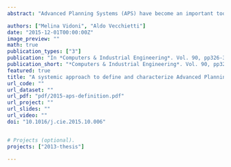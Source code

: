 ```yaml
---
abstract: "Advanced Planning Systems (APS) have become an important tool for manufacturing and production companies that require a specific system to optimize production, logistic, material and human resources, etc. with the goal of improving the economy of the companies and offer a good customer service. An APS must be integrated to the Enterprise’s System (such as an ERP), but this task usually lacks of a specific methodology to be performed and is generally made ad-hoc. With the ultimate objective to provide an approach to facilitate this integration, this work presents a characterization of the APS from a systemic point of view, using standardized Software Engineering concepts. The idea is to provide a definition and characterization of Advanced Planning Systems, by establishing the main goals of this type of system, and considering Functional Requirements, Quality Attributes and a reference model for the architecture. The selected choices are established on the base of several international standards from the Software Engineering area, such as the SEBoK (System Engineering Body of Knowledge) and the SQuaRE (Software product Quality Requirements and Evaluation) model, among others, and aim to serve as a base line for the general concept of APS."

authors: ["Melina Vidoni", "Aldo Vecchietti"]
date: "2015-12-01T00:00:00Z"
image_preview: ""
math: true
publication_types: ["3"]
publication: "In *Computers & Industrial Engineering*. Vol. 90, pp326-338"
publication_short: "*Computers & Industrial Engineering*. Vol. 90, pp326-338"
featured: true
title: "A systemic approach to define and characterize Advanced Planning Systems (APS)"
url_code: ""
url_dataset: ""
url_pdf: "pdf/2015-aps-definition.pdf"
url_project: ""
url_slides: ""
url_video: ""
doi: "10.1016/j.cie.2015.10.006"


# Projects (optional).
projects: ["2013-thesis"]

---
```

